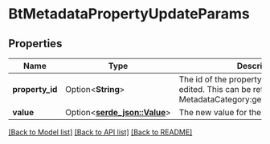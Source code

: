 # BtMetadataPropertyUpdateParams

## Properties

Name | Type | Description | Notes
------------ | ------------- | ------------- | -------------
**property_id** | Option<**String**> | The id of the property that should be edited. This can be retrieved from MetadataCategory:getCategoryProperties. | [optional]
**value** | Option<[**serde_json::Value**](.md)> | The new value for the property. | [optional]

[[Back to Model list]](../README.md#documentation-for-models) [[Back to API list]](../README.md#documentation-for-api-endpoints) [[Back to README]](../README.md)


